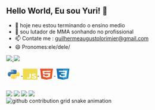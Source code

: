 ## Hello World, Eu sou Yuri! 👋

- 🔭 hoje neu estou terminando o ensino medio
- 🌱 sou lutador de MMA sonhando no profissional 
- 📫 Contate me : guilhermeaugustolorimier@gmail.com
- 😄 Pronomes:ele/dele/

<!--Stats-->
<div style="display: inline">
   <a href="https://github.com//Guilhermelorimier/">
   <div style="display: inline_block">
      <img height="180em" src="https://github-readme-stats.vercel.app/api?username=Guilhermelorimier&show_icons=true&include_all_commits=true&count_private=true&bg_color=151515&border_color=00688b&title_color=d7d8c0&text_color=d1c89a&icon_color=5aa2c9"/>
      <img height="180em" src="https://github-readme-stats.vercel.app/api/top-langs/?username=Guilhermelorimier&layout=compact&langs_count=7&bg_color=151515&border_color=00688b&title_color=d7d8c0&text_color=d5e5e4&icon_color=5aa2c9"/>
   </div>
</div>

<!--languages-->
<div style="display: inline_block"><br>
  <img align="center" alt="Guilhermelorimier-python" height="30" width="40" src="https://raw.githubusercontent.com/devicons/devicon/master/icons/python/python-original.svg">
  <img align="center" alt="Guilhermelorimier-js" height="30" width="40" src="https://raw.githubusercontent.com/devicons/devicon/master/icons/javascript/javascript-plain.svg">
  <img align="center" alt="Guilhermelorimier-html" height="30" width="40" src="https://raw.githubusercontent.com/devicons/devicon/master/icons/html5/html5-original.svg">
  <img align="center" alt="Guilhermelorimier-css" height="30" width="40" src="https://raw.githubusercontent.com/devicons/devicon/master/icons/css3/css3-original.svg">
</div>

  ##

<!--social media-->
<div> 
  <a href="https://instagram.com/Guilhermelorimier" target="_blank"><img src="https://img.shields.io/badge/-Instagram-%23E4405F?style=for-the-badge&logo=instagram&logoColor=white" target="_blank"></a>
 <a href="https://discord.gg/Guilhermelorimier" target="_blank"><img src="https://img.shields.io/badge/Discord-7289DA?style=for-the-badge&logo=discord&logoColor=white" target="_blank"></a> 
  <a href = "mailto:Guilhermelorimier@gmail.com"><img src="https://img.shields.io/badge/-Gmail-%23333?style=for-the-badge&logo=gmail&logoColor=white" target="_blank"></a>
  <a href="https://www.linkedin.com/in/Guilhermelorimier" target="_blank"><img src="https://img.shields.io/badge/-LinkedIn-%230077B5?style=for-the-badge&logo=linkedin&logoColor=white" target="_blank"></a> 
</div>

<picture>
  <source media="(prefers-color-scheme: dark)" srcset="https://raw.githubusercontent.com/Guilhermelorimier/Guilhermelorimier/output/github-contribution-grid-snake-dark.svg">
  <source media="(prefers-color-scheme: light)" srcset="https://raw.githubusercontent.com/Guilhermelorimier/Guilhermelorimier/output/github-contribution-grid-snake.svg">
  <img alt="github contribution grid snake animation" src="https://raw.githubusercontent.com/Guilhermelorimier/Guilhermelorimier/output/github-contribution-grid-snake.svg">
</picture>
